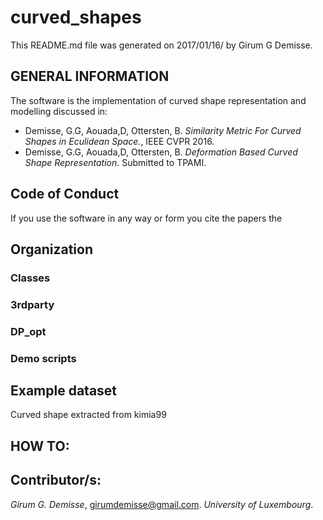 # curved_shapes
This README.md file was generated on 2017/01/16/ by Girum G Demisse.

## GENERAL INFORMATION 
The software is the implementation of curved shape representation
and modelling discussed in:
* Demisse, G.G, Aouada,D, Ottersten, B. *Similarity Metric For Curved
  Shapes in Eculidean Space.*, IEEE CVPR 2016.
* Demisse, G.G, Aouada,D, Ottersten, B. *Deformation Based Curved Shape
  Representation*. Submitted to TPAMI.<br />
## Code of Conduct
If you use the software in any way or form you cite the papers the
   
## Organization
### Classes
### 3rdparty
### DP_opt
### Demo scripts
## Example dataset
Curved shape extracted from kimia99
## HOW TO:
## Contributor/s:
*Girum G. Demisse*, girumdemisse@gmail.com. *University of 
 Luxembourg*.
 
